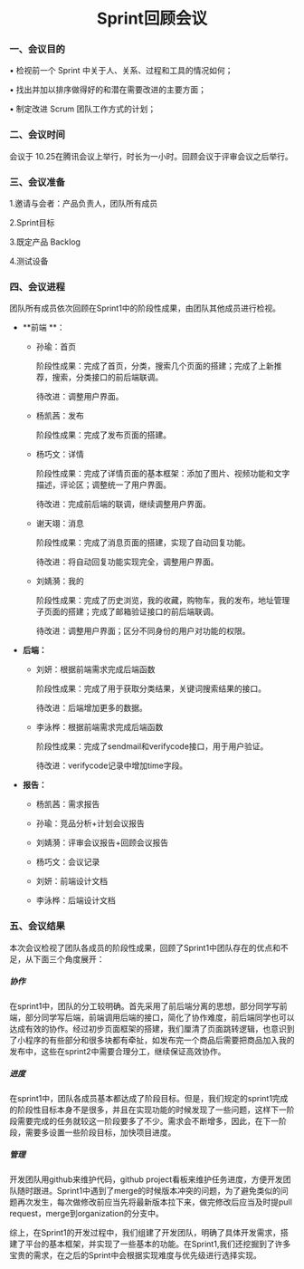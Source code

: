 # <center>Sprint回顾会议</center>

### 一、会议目的

• 检视前一个 Sprint 中关于人、关系、过程和工具的情况如何； 

• 找出并加以排序做得好的和潜在需要改进的主要方面； 

• 制定改进 Scrum 团队工作方式的计划；

### 二、会议时间

会议于 10.25在腾讯会议上举行，时长为一小时。回顾会议于评审会议之后举行。

### 三、会议准备

1.邀请与会者：产品负责人，团队所有成员 

2.Sprint目标

3.既定产品 Backlog

4.测试设备

### 四、会议进程

团队所有成员依次回顾在Sprint1中的阶段性成果，由团队其他成员进行检视。

- **前端 **：

  - 孙瑜：首页

    阶段性成果：完成了首页，分类，搜索几个页面的搭建；完成了上新推荐，搜索，分类接口的前后端联调。

    待改进：调整用户界面。

  - 杨凯茜：发布

    阶段性成果：完成了发布页面的搭建。

  - 杨巧文：详情

    阶段性成果：完成了详情页面的基本框架：添加了图片、视频功能和文字描述，评论区；调整统一了用户界面。

    待改进：完成前后端的联调，继续调整用户界面。
    
  - 谢天翊：消息

    阶段性成果：完成了消息页面的搭建，实现了自动回复功能。

    待改进：将自动回复功能实现完全，调整用户界面。
    
  - 刘婧漪：我的

    阶段性成果：完成了历史浏览，我的收藏，购物车，我的发布，地址管理子页面的搭建；完成了邮箱验证接口的前后端联调。

    待改进：调整用户界面；区分不同身份的用户对功能的权限。

- **后端：**

  - 刘妍：根据前端需求完成后端函数

    阶段性成果：完成了用于获取分类结果，关键词搜索结果的接口。

    待改进：后端增加更多的数据。

  - 李泳桦：根据前端需求完成后端函数

    阶段性成果：完成了sendmail和verifycode接口，用于用户验证。
    
    待改进：verifycode记录中增加time字段。

- **报告：**

  - 杨凯茜：需求报告

  - 孙瑜：竞品分析+计划会议报告

  - 刘婧漪：评审会议报告+回顾会议报告
  
  - 杨巧文：会议记录
  
  - 刘妍：前端设计文档
  
  - 李泳桦：后端设计文档
  
    
  

### 五、会议结果

本次会议检视了团队各成员的阶段性成果，回顾了Sprint1中团队存在的优点和不足，从下面三个角度展开：

##### 协作

在sprint1中，团队的分工较明确。首先采用了前后端分离的思想，部分同学写前端，部分同学写后端，前端调用后端的接口，简化了协作难度，前后端同学也可以达成有效的协作。经过初步页面框架的搭建，我们厘清了页面跳转逻辑，也意识到了小程序的有些部分和很多块都有牵扯，如发布完一个商品后需要把商品加入我的发布中，这些在sprint2中需要合理分工，继续保证高效协作。

##### 进度

在sprint1中，团队各成员基本都达成了阶段目标。但是，我们规定的sprint1完成的阶段性目标本身不是很多，并且在实现功能的时候发现了一些问题，这样下一阶段需要完成的任务就较这一阶段要多了不少。需求会不断增多，因此，在下一阶段，需要多设置一些阶段目标，加快项目进度。

##### 管理

开发团队用github来维护代码，github project看板来维护任务进度，方便开发团队随时跟进。Sprint1中遇到了merge的时候版本冲突的问题，为了避免类似的问题再次发生，每次做修改前应当先将最新版本拉下来，做完修改后应当及时提pull request，merge到organization的分支中。

综上，在Sprint1的开发过程中，我们组建了开发团队，明确了具体开发需求，搭建了平台的基本框架，并实现了一些基本的功能。在Sprint1,我们还挖掘到了许多宝贵的需求，在之后的Sprint中会根据实现难度与优先级进行选择实现。